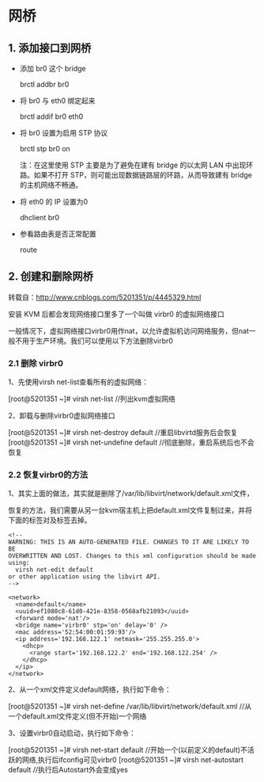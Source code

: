 # 网桥 #

## 1. 添加接口到网桥 ##
- 添加 br0 这个 bridge
    
	brctl addbr br0

- 将 br0 与 eth0 绑定起来     
    
	brctl addif br0 eth0

- 将 br0 设置为启用 STP 协议
    
	brctl stp br0 on

    注：在这里使用 STP 主要是为了避免在建有 bridge 的以太网 LAN 中出现环路。如果不打开 STP，则可能出现数据链路层的环路，从而导致建有 bridge 的主机网络不畅通。

- 将 eth0 的 IP 设置为0
    
	dhclient br0

- 参看路由表是否正常配置
    
	route

## 2. 创建和删除网桥 ##
转载自：http://www.cnblogs.com/5201351/p/4445329.html

安装 KVM 后都会发现网络接口里多了一个叫做 virbr0 的虚拟网络接口

一般情况下，虚拟网络接口virbr0用作nat，以允许虚拟机访问网络服务，但nat一般不用于生产环境。我们可以使用以下方法删除virbr0

### 2.1 删除 virbr0 ###

1、先使用virsh net-list查看所有的虚拟网络：

[root@5201351 ~]# virsh net-list               //列出kvm虚拟网络


2、卸载与删除virbr0虚拟网络接口

[root@5201351 ~]# virsh net-destroy default    //重启libvirtd服务后会恢复
[root@5201351 ~]# virsh net-undefine default   //彻底删除，重启系统后也不会恢复
 

### 2.2 恢复virbr0的方法 ### 

1、其实上面的做法，其实就是删除了/var/lib/libvirt/network/default.xml文件，

恢复的方法，我们需要从另一台kvm宿主机上把default.xml文件复制过来，并将下面的<uuid>标签对及<mac>标签去掉。

	<!--
	WARNING: THIS IS AN AUTO-GENERATED FILE. CHANGES TO IT ARE LIKELY TO BE 
	OVERWRITTEN AND LOST. Changes to this xml configuration should be made using:
	  virsh net-edit default
	or other application using the libvirt API.
	-->
	
	<network>
	  <name>default</name>
	  <uuid>ef1080c8-61d0-421e-8358-0568afb21093</uuid>
	  <forward mode='nat'/>
	  <bridge name='virbr0' stp='on' delay='0' />
	  <mac address='52:54:00:01:59:93'/>
	  <ip address='192.168.122.1' netmask='255.255.255.0'>
	    <dhcp>
	      <range start='192.168.122.2' end='192.168.122.254' />
	    </dhcp>
	  </ip>
	</network>

2、从一个xml文件定义default网络，执行如下命令：

[root@5201351 ~]# virsh net-define /var/lib/libvirt/network/default.xml   //从一个default.xml文件定义(但不开始)一个网络


3、设置virbr0自动启动，执行如下命令：

[root@5201351 ~]# virsh net-start default           //开始一个(以前定义的default)不活跃的网络,执行后ifconfig可见virbr0
[root@5201351 ~]# virsh net-autostart default       //执行后Autostart外会变成yes
 
